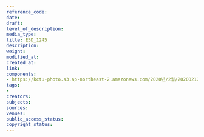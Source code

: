 ```yaml
---
reference_code: 
date: 
draft: 
level_of_description: 
media_type: 
title: E5D_1245
description: 
weight: 
modified_at: 
created_at: 
link: 
components:
- https://kctu-photo.s3.ap-northeast-2.amazonaws.com/2020년/2월/20200212_영남대의료원+고공농성+해단집회/E5D_1245.jpg
tags:
- 
creators: 
subjects: 
sources: 
venues: 
public_access_status: 
copyright_status: 
---
```

